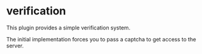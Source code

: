 # verification

This plugin provides a simple verification system.

The initial implementation forces you to pass a captcha to get access to the server.
